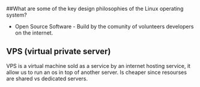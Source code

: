 ##What are some of the key design philosophies of the Linux operating system?

* Open Source Software - Build by the comunity of volunteers developers on the internet.

## VPS (virtual private server)

VPS is a virtual machine sold as a service by an internet hosting service, it allow us to run an os in top of another server. Is cheaper since resourses are shared vs dedicated servers. 
